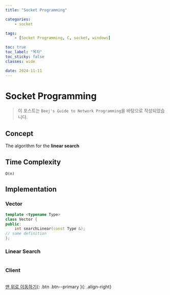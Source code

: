 ```yaml
---
title: "Socket Programming"

categories:
    - socket

tags:
    - [Socket Programming, C, socket, windows]

toc: true
toc_label: "목차"
toc_sticky: false
classes: wide

date: 2024-11-11
---
```


# Socket Programming

> 이 포스트는 `Beej's Guide to Network Programming`을 바탕으로 작성되었습니다.

## Concept
The algorithm for the **linear search**


## Time Complexity
`O(n)`


## Implementation

### Vector
```c++
template <typename Type>
class Vector {
public:
    int searchLinear(const Type &);
// same definition
};
```

### Linear Search
```c++

```

### Client
```c++

```


[맨 위로 이동하기](#){: .btn .btn--primary }{: .align-right}